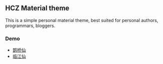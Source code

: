 ## HCZ Material theme

This is a simple personal material theme, best suited for personal authors, programmars, bloggers. 

### Demo
* [鹊桥仙](/newflie1/2019-04-26-鹊桥仙)
* [临江仙](/newflie1/2019-04-24-临江仙.md)
